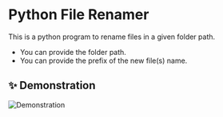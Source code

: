 # Python File Renamer

This is a python program to rename files in a given folder path.

-   You can provide the folder path.
-   You can provide the prefix of the new file(s) name.

## ✨ Demonstration

![Demonstration](https://media.discordapp.net/attachments/942795893944504320/967645958370394113/4VveN4H4ta.gif?width=1179&height=663)
